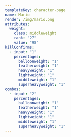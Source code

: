 ```yaml
---
templateKey: character-page
name: Mario
render: /img/mario.png
attributes:
  weight:
    class: middleweight
    rank: "27"
    value: "98"
killConfirms:
  - input: "1"
    percentages:
      balloonweight: "1"
      featherweight: "1"
      heavyweight: "1"
      lightweight: "1"
      middleweight: "1"
      superheavyweight: "1"
combos:
  - input: "2"
    percentages:
      balloonweight: "1"
      featherweight: "1"
      heavyweight: "1"
      lightweight: "1"
      middleweight: "1"
      superheavyweight: "1"
---
```

